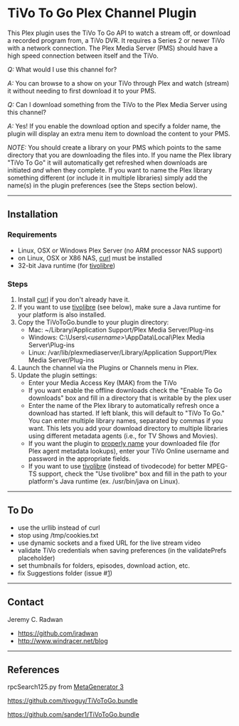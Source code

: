 # TiVo To Go Plex Channel Plugin

This Plex plugin uses the TiVo To Go API to watch a stream off, or download a recorded program from, a TiVo DVR. It requires a Series 2 or newer TiVo with a network connection. The Plex Media Server (PMS) should have a high speed connection between itself and the TiVo.

_Q:_ What would I use this channel for?

_A:_ You can browse to a show on your TiVo through Plex and watch (stream) it without needing to first download it to your PMS.

_Q:_ Can I download something from the TiVo to the Plex Media Server using this channel?

_A:_ Yes! If you enable the download option and specify a folder name, the plugin will display an extra menu item to download the content to your PMS.

   _NOTE:_ You should create a library on your PMS which points to the same directory that you are downloading the files into. If you name the Plex library "TiVo To Go" it will automatically get refreshed when downloads are initiated _and_ when they complete. If
   you want to name the Plex library something different (or include it in multiple libraries) simply add the name(s) in the plugin preferences (see the Steps section below).

- - -
## Installation

### Requirements

- Linux, OSX or Windows Plex Server (no ARM processor NAS support)
- on Linux, OSX or X86 NAS, [curl](https://curl.haxx.se/) must be installed
- 32-bit Java runtime (for [tivolibre](https://github.com/fflewddur/tivolibre))

### Steps

1.  Install [curl](https://curl.haxx.se/) if you don't already have it. 
2.  If you want to use [tivolibre](https://github.com/fflewddur/tivolibre) (see below), make sure a Java runtime for your platform is also installed.
3.  Copy the TiVoToGo.bundle to your plugin directory:
    * Mac: ~/Library/Application Support/Plex Media Server/Plug-ins
    * Windows: C:\Users\\_&lt;username&gt;_\AppData\Local\Plex Media Server\Plug-ins
    * Linux: /var/lib/plexmediaserver/Library/Application Support/Plex Media Server/Plug-ins
4.  Launch the channel via the Plugins or Channels menu in Plex.
5.  Update the plugin settings:
    * Enter your Media Access Key (MAK) from the TiVo
    * If you want enable the offline downloads check the "Enable To Go downloads" box and fill in a directory that is writable by the plex user
    * Enter the name of the Plex library to automatically refresh once a download has started. If left blank, this will default to "TiVo To Go." You can enter multiple library names, separated by commas if you want. This lets you add your download directory to multiple libraries using different metadata agents (i.e., for TV Shows and Movies).
    * If you want the plugin to [properly name](https://support.plex.tv/articles/200220687-naming-series-season-based-tv-shows/) your downloaded file (for Plex agent metadata lookups), enter your TiVo Online username and password in the appropriate fields. 
    * If you want to use [tivolibre](https://github.com/fflewddur/tivolibre) (instead of tivodecode) for better MPEG-TS support, check the "Use tivolibre" box and fill in the path to your platform's Java runtime (ex. /usr/bin/java on Linux).

- - -
## To Do

- use the urllib instead of curl
- stop using /tmp/cookies.txt
- use dynamic sockets and a fixed URL for the live stream video
- validate TiVo credentials when saving preferences (in the validatePrefs placeholder)
- set thumbnails for folders, episodes, download action, etc.
- fix Suggestions folder (issue #[1](https://github.com/jradwan/TiVoToGo.bundle/issues/1))

- - -
## Contact

Jeremy C. Radwan

- https://github.com/jradwan
- http://www.windracer.net/blog

- - -
## References

rpcSearch125.py from [MetaGenerator 3](https://pytivo.sourceforge.io/forum/metagenerator-version-3-t1786.html)

https://github.com/tivoguy/TiVoToGo.bundle

https://github.com/sander1/TiVoToGo.bundle
